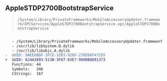 ## AppleSTDP2700BootstrapService

> `/System/Library/PrivateFrameworks/MobileAccessoryUpdater.framework/XPCServices/AppleSTDP2700BootstrapService.xpc/AppleSTDP2700BootstrapService`

```diff

   - /System/Library/PrivateFrameworks/MobileAccessoryUpdater.framework/MobileAccessoryUpdater
   - /usr/lib/libSystem.B.dylib
   - /usr/lib/libobjc.A.dylib
-  UUID: 9AEE6BDF-3FCE-32D3-928F-276E66F472D5
+  UUID: 624A3893-513B-3F87-83E7-909DB8D91373
   Functions: 44
   Symbols:   346
   CStrings:  167

```
